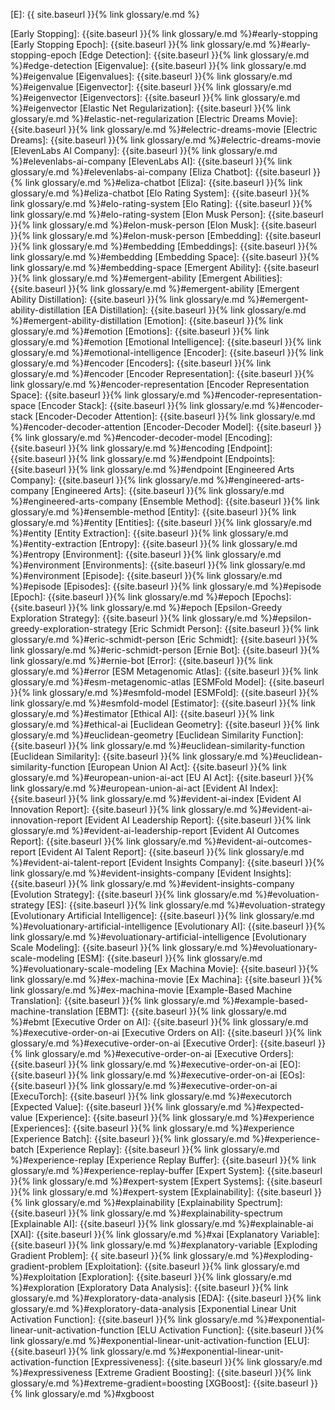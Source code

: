[E]: {{ site.baseurl }}{% link glossary/e.md %}

[Early Stopping]: {{site.baseurl }}{% link glossary/e.md %}#early-stopping
[Early Stopping Epoch]: {{site.baseurl }}{% link glossary/e.md %}#early-stopping-epoch
[Edge Detection]: {{site.baseurl }}{% link glossary/e.md %}#edge-detection
[Eigenvalue]: {{site.baseurl }}{% link glossary/e.md %}#eigenvalue
[Eigenvalues]: {{site.baseurl }}{% link glossary/e.md %}#eigenvalue
[Eigenvector]: {{site.baseurl }}{% link glossary/e.md %}#eigenvector
[Eigenvectors]: {{site.baseurl }}{% link glossary/e.md %}#eigenvector
[Elastic Net Regularization]: {{site.baseurl }}{% link glossary/e.md %}#elastic-net-regularization
[Electric Dreams Movie]: {{site.baseurl }}{% link glossary/e.md %}#electric-dreams-movie
[Electric Dreams]: {{site.baseurl }}{% link glossary/e.md %}#electric-dreams-movie
[ElevenLabs AI Company]: {{site.baseurl }}{% link glossary/e.md %}#elevenlabs-ai-company
[ElevenLabs AI]: {{site.baseurl }}{% link glossary/e.md %}#elevenlabs-ai-company
[Eliza Chatbot]: {{site.baseurl }}{% link glossary/e.md %}#eliza-chatbot
[Eliza]: {{site.baseurl }}{% link glossary/e.md %}#eliza-chatbot
[Elo Rating System]: {{site.baseurl }}{% link glossary/e.md %}#elo-rating-system
[Elo Rating]: {{site.baseurl }}{% link glossary/e.md %}#elo-rating-system
[Elon Musk Person]: {{site.baseurl }}{% link glossary/e.md %}#elon-musk-person
[Elon Musk]: {{site.baseurl }}{% link glossary/e.md %}#elon-musk-person
[Embedding]: {{site.baseurl }}{% link glossary/e.md %}#embedding
[Embeddings]: {{site.baseurl }}{% link glossary/e.md %}#embedding
[Embedding Space]: {{site.baseurl }}{% link glossary/e.md %}#embedding-space
[Emergent Ability]: {{site.baseurl }}{% link glossary/e.md %}#emergent-ability
[Emergent Abilities]: {{site.baseurl }}{% link glossary/e.md %}#emergent-ability
[Emergent Ability Distillation]: {{site.baseurl }}{% link glossary/e.md %}#emergent-ability-distillation
[EA Distillation]: {{site.baseurl }}{% link glossary/e.md %}#emergent-ability-distillation
[Emotion]: {{site.baseurl }}{% link glossary/e.md %}#emotion
[Emotions]: {{site.baseurl }}{% link glossary/e.md %}#emotion
[Emotional Intelligence]: {{site.baseurl }}{% link glossary/e.md %}#emotional-intelligence
[Encoder]: {{site.baseurl }}{% link glossary/e.md %}#encoder
[Encoders]: {{site.baseurl }}{% link glossary/e.md %}#encoder
[Encoder Representation]: {{site.baseurl }}{% link glossary/e.md %}#encoder-representation
[Encoder Representation Space]: {{site.baseurl }}{% link glossary/e.md %}#encoder-representation-space
[Encoder Stack]: {{site.baseurl }}{% link glossary/e.md %}#encoder-stack
[Encoder-Decoder Attention]: {{site.baseurl }}{% link glossary/e.md %}#encoder-decoder-attention
[Encoder-Decoder Model]: {{site.baseurl }}{% link glossary/e.md %}#encoder-decoder-model
[Encoding]: {{site.baseurl }}{% link glossary/e.md %}#encoding
[Endpoint]: {{site.baseurl }}{% link glossary/e.md %}#endpoint
[Endpoints]: {{site.baseurl }}{% link glossary/e.md %}#endpoint
[Engineered Arts Company]: {{site.baseurl }}{% link glossary/e.md %}#engineered-arts-company
[Engineered Arts]: {{site.baseurl }}{% link glossary/e.md %}#engineered-arts-company
[Ensemble Method]: {{site.baseurl }}{% link glossary/e.md %}#ensemble-method
[Entity]: {{site.baseurl }}{% link glossary/e.md %}#entity
[Entities]: {{site.baseurl }}{% link glossary/e.md %}#entity
[Entity Extraction]: {{site.baseurl }}{% link glossary/e.md %}#entity-extraction
[Entropy]: {{site.baseurl }}{% link glossary/e.md %}#entropy
[Environment]: {{site.baseurl }}{% link glossary/e.md %}#environment
[Environments]: {{site.baseurl }}{% link glossary/e.md %}#environment
[Episode]: {{site.baseurl }}{% link glossary/e.md %}#episode
[Episodes]: {{site.baseurl }}{% link glossary/e.md %}#episode
[Epoch]: {{site.baseurl }}{% link glossary/e.md %}#epoch
[Epochs]: {{site.baseurl }}{% link glossary/e.md %}#epoch
[Epsilon-Greedy Exploration Strategy]: {{site.baseurl }}{% link glossary/e.md %}#epsilon-greedy-exploration-strategy
[Eric Schmidt Person]: {{site.baseurl }}{% link glossary/e.md %}#eric-schmidt-person
[Eric Schmidt]: {{site.baseurl }}{% link glossary/e.md %}#eric-schmidt-person
[Ernie Bot]: {{site.baseurl }}{% link glossary/e.md %}#ernie-bot
[Error]: {{site.baseurl }}{% link glossary/e.md %}#error
[ESM Metagenomic Atlas]: {{site.baseurl }}{% link glossary/e.md %}#esm-metagenomic-atlas
[ESMFold Model]: {{site.baseurl }}{% link glossary/e.md %}#esmfold-model
[ESMFold]: {{site.baseurl }}{% link glossary/e.md %}#esmfold-model
[Estimator]: {{site.baseurl }}{% link glossary/e.md %}#estimator
[Ethical AI]: {{site.baseurl }}{% link glossary/e.md %}#ethical-ai
[Euclidean Geometry]: {{site.baseurl }}{% link glossary/e.md %}#euclidean-geometry
[Euclidean Similarity Function]: {{site.baseurl }}{% link glossary/e.md %}#euclidean-similarity-function
[Euclidean Similarity]: {{site.baseurl }}{% link glossary/e.md %}#euclidean-similarity-function
[European Union AI Act]: {{site.baseurl }}{% link glossary/e.md %}#european-union-ai-act
[EU AI Act]: {{site.baseurl }}{% link glossary/e.md %}#european-union-ai-act
[Evident AI Index]: {{site.baseurl }}{% link glossary/e.md %}#evident-ai-index
[Evident AI Innovation Report]: {{site.baseurl }}{% link glossary/e.md %}#evident-ai-innovation-report
[Evident AI Leadership Report]: {{site.baseurl }}{% link glossary/e.md %}#evident-ai-leadership-report
[Evident AI Outcomes Report]: {{site.baseurl }}{% link glossary/e.md %}#evident-ai-outcomes-report
[Evident AI Talent Report]: {{site.baseurl }}{% link glossary/e.md %}#evident-ai-talent-report
[Evident Insights Company]: {{site.baseurl }}{% link glossary/e.md %}#evident-insights-company
[Evident Insights]: {{site.baseurl }}{% link glossary/e.md %}#evident-insights-company
[Evolution Strategy]: {{site.baseurl }}{% link glossary/e.md %}#evoluation-strategy
[ES]: {{site.baseurl }}{% link glossary/e.md %}#evoluation-strategy
[Evolutionary Artificial Intelligence]: {{site.baseurl }}{% link glossary/e.md %}#evoluationary-artificial-intelligence
[Evolutionary AI]: {{site.baseurl }}{% link glossary/e.md %}#evoluationary-artificial-intelligence
[Evolutionary Scale Modeling]: {{site.baseurl }}{% link glossary/e.md %}#evoluationary-scale-modeling
[ESM]: {{site.baseurl }}{% link glossary/e.md %}#evoluationary-scale-modeling
[Ex Machina Movie]: {{site.baseurl }}{% link glossary/e.md %}#ex-machina-movie
[Ex Machina]: {{site.baseurl }}{% link glossary/e.md %}#ex-machina-movie
[Example-Based Machine Translation]: {{site.baseurl }}{% link glossary/e.md %}#example-based-machine-translation
[EBMT]: {{site.baseurl }}{% link glossary/e.md %}#ebmt
[Executive Order on AI]: {{site.baseurl }}{% link glossary/e.md %}#executive-order-on-ai
[Executive Orders on AI]: {{site.baseurl }}{% link glossary/e.md %}#executive-order-on-ai
[Executive Order]: {{site.baseurl }}{% link glossary/e.md %}#executive-order-on-ai
[Executive Orders]: {{site.baseurl }}{% link glossary/e.md %}#executive-order-on-ai
[EO]: {{site.baseurl }}{% link glossary/e.md %}#executive-order-on-ai
[EOs]: {{site.baseurl }}{% link glossary/e.md %}#executive-order-on-ai
[ExecuTorch]: {{site.baseurl }}{% link glossary/e.md %}#executorch
[Expected Value]: {{site.baseurl }}{% link glossary/e.md %}#expected-value
[Experience]: {{site.baseurl }}{% link glossary/e.md %}#experience
[Experiences]: {{site.baseurl }}{% link glossary/e.md %}#experience
[Experience Batch]: {{site.baseurl }}{% link glossary/e.md %}#experience-batch
[Experience Replay]: {{site.baseurl }}{% link glossary/e.md %}#experience-replay
[Experience Replay Buffer]: {{site.baseurl }}{% link glossary/e.md %}#experience-replay-buffer
[Expert System]: {{site.baseurl }}{% link glossary/e.md %}#expert-system
[Expert Systems]: {{site.baseurl }}{% link glossary/e.md %}#expert-system
[Explainability]: {{site.baseurl }}{% link glossary/e.md %}#explainability
[Explainability Spectrum]: {{site.baseurl }}{% link glossary/e.md %}#explainability-spectrum
[Explainable AI]: {{site.baseurl }}{% link glossary/e.md %}#explainable-ai
[XAI]: {{site.baseurl }}{% link glossary/e.md %}#xai
[Explanatory Variable]: {{site.baseurl }}{% link glossary/e.md %}#explanatory-variable
[Exploding Gradient Problem]: {{ site.baseurl }}{% link glossary/e.md %}#exploding-gradient-problem
[Exploitation]: {{site.baseurl }}{% link glossary/e.md %}#exploitation
[Exploration]: {{site.baseurl }}{% link glossary/e.md %}#exploration
[Exploratory Data Analysis]: {{site.baseurl }}{% link glossary/e.md %}#exploratory-data-analysis
[EDA]: {{site.baseurl }}{% link glossary/e.md %}#exploratory-data-analysis
[Exponential Linear Unit Activation Function]: {{site.baseurl }}{% link glossary/e.md %}#exponential-linear-unit-activation-function
[ELU Activation Function]: {{site.baseurl }}{% link glossary/e.md %}#exponential-linear-unit-activation-function
[ELU]: {{site.baseurl }}{% link glossary/e.md %}#exponential-linear-unit-activation-function
[Expressiveness]: {{site.baseurl }}{% link glossary/e.md %}#expressiveness
[Extreme Gradient Boosting]: {{site.baseurl }}{% link glossary/e.md %}#extreme-gradient=boosting
[XGBoost]: {{site.baseurl }}{% link glossary/e.md %}#xgboost
